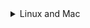 

<details><summary> Linux and Mac </summary>

```sh
git clone https://github.com/donnerbrenn/kickstart.nvim.git "${XDG_CONFIG_HOME:-$HOME/.config}"/nvim
```

</details>

